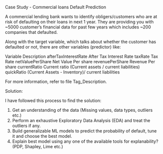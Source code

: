 Case Study - Commercial loans Default Prediction

A commercial lending bank wants to identify obligers/customers who are at risk of defaulting on their loans in next 1 year. They are providing you with ~5000 customer’s financial data for past few years which includes ~200 companies that defaulted.

Along with the target variable, which talks about whether the customer has defaulted or not, there are other variables (predictor) like:

Variable				Description
afterTaxInterestRate	After Tax Interest Rate
taxRate					Tax Rate
netValuePerShare		Net Value Per share
revenuePerShare			Revenue Per share
currentRatio			Current ratio (Current assets / current liabilities)
quickRatio				(Current Assets - Inventory)/ current liabilities

For more information, refer to file Tag_Description. 

Solution:

I have followed this process to find the solution:

1. Get an understanding of the data (Missing values, data types, outliers etc.)
2. Perform an exhaustive Exploratory Data Analysis (EDA) and treat the outliers if any.
3. Build generalizable ML models to predict the probability of default, tune it and choose the best model.
4. Explain best model using any one of the available tools for explanability? (PDP, Shapley, Lime etc.)

